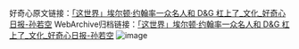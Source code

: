 好奇心原文链接：[「这世界」埃尔顿·约翰率一众名人和 D&G 杠上了_文化_好奇心日报-孙若空](https://www.qdaily.com/articles/7475.html)
WebArchive归档链接：[「这世界」埃尔顿·约翰率一众名人和 D&G 杠上了_文化_好奇心日报-孙若空](http://web.archive.org/web/20160515234808/http://www.qdaily.com:80/articles/7475.html)
![image](http://ww3.sinaimg.cn/large/007d5XDply1g3wjgjwvmej30u04qfb29)